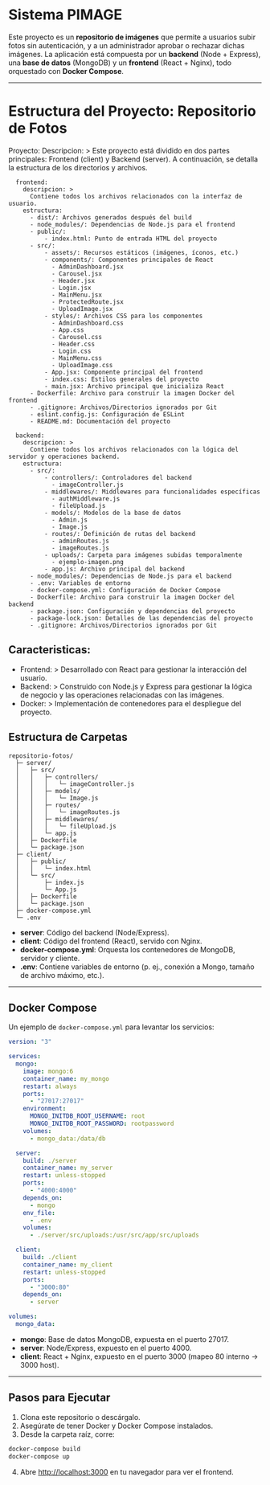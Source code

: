 # Sistema PIMAGE

Este proyecto es un **repositorio de imágenes** que permite a usuarios subir fotos sin autenticación, y a un administrador aprobar o rechazar dichas imágenes. La aplicación está compuesta por un **backend** (Node + Express), una **base de datos** (MongoDB) y un **frontend** (React + Nginx), todo orquestado con **Docker Compose**.

---

# Estructura del Proyecto: Repositorio de Fotos

Proyecto:
  Descripcion: >
    Este proyecto está dividido en dos partes principales: Frontend (client) y Backend (server).
    A continuación, se detalla la estructura de los directorios y archivos.
```
  frontend:
    descripcion: >
      Contiene todos los archivos relacionados con la interfaz de usuario.
    estructura:
      - dist/: Archivos generados después del build
      - node_modules/: Dependencias de Node.js para el frontend
      - public/:
          - index.html: Punto de entrada HTML del proyecto
      - src/:
          - assets/: Recursos estáticos (imágenes, íconos, etc.)
          - components/: Componentes principales de React
            - AdminDashboard.jsx
            - Carousel.jsx
            - Header.jsx
            - Login.jsx
            - MainMenu.jsx
            - ProtectedRoute.jsx
            - UploadImage.jsx
          - styles/: Archivos CSS para los componentes
            - AdminDashboard.css
            - App.css
            - Carousel.css
            - Header.css
            - Login.css
            - MainMenu.css
            - UploadImage.css
          - App.jsx: Componente principal del frontend
          - index.css: Estilos generales del proyecto
          - main.jsx: Archivo principal que inicializa React
      - Dockerfile: Archivo para construir la imagen Docker del frontend
      - .gitignore: Archivos/Directorios ignorados por Git
      - eslint.config.js: Configuración de ESLint
      - README.md: Documentación del proyecto

  backend:
    descripcion: >
      Contiene todos los archivos relacionados con la lógica del servidor y operaciones backend.
    estructura:
      - src/:
          - controllers/: Controladores del backend
            - imageController.js
          - middlewares/: Middlewares para funcionalidades específicas
            - authMiddleware.js
            - fileUpload.js
          - models/: Modelos de la base de datos
            - Admin.js
            - Image.js
          - routes/: Definición de rutas del backend
            - adminRoutes.js
            - imageRoutes.js
          - uploads/: Carpeta para imágenes subidas temporalmente
            - ejemplo-imagen.png
          - app.js: Archivo principal del backend
      - node_modules/: Dependencias de Node.js para el backend
      - .env: Variables de entorno
      - docker-compose.yml: Configuración de Docker Compose
      - Dockerfile: Archivo para construir la imagen Docker del backend
      - package.json: Configuración y dependencias del proyecto
      - package-lock.json: Detalles de las dependencias del proyecto
      - .gitignore: Archivos/Directorios ignorados por Git
```

## Caracteristicas:
  - Frontend: >
      Desarrollado con React para gestionar la interacción del usuario.
  - Backend: >
      Construido con Node.js y Express para gestionar la lógica de negocio y las operaciones relacionadas con las imágenes.
  - Docker: >
      Implementación de contenedores para el despliegue del proyecto.


## Estructura de Carpetas
```
repositorio-fotos/
  ├─ server/
  │   ├─ src/
  │   │   ├─ controllers/
  │   │   │   └─ imageController.js
  │   │   ├─ models/
  │   │   │   └─ Image.js
  │   │   ├─ routes/
  │   │   │   └─ imageRoutes.js
  │   │   ├─ middlewares/
  │   │   │   └─ fileUpload.js
  │   │   └─ app.js
  │   ├─ Dockerfile
  │   └─ package.json
  ├─ client/
  │   ├─ public/
  │   │   └─ index.html
  │   └─ src/
  │       ├─ index.js
  │       └─ App.js
  │   ├─ Dockerfile
  │   └─ package.json
  ├─ docker-compose.yml
  └─ .env
```
- **server**: Código del backend (Node/Express).  
- **client**: Código del frontend (React), servido con Nginx.  
- **docker-compose.yml**: Orquesta los contenedores de MongoDB, servidor y cliente.
- **.env**: Contiene variables de entorno (p. ej., conexión a Mongo, tamaño de archivo máximo, etc.).

---


## Docker Compose

Un ejemplo de `docker-compose.yml` para levantar los servicios:

```yaml
version: "3"

services:
  mongo:
    image: mongo:6
    container_name: my_mongo
    restart: always
    ports:
      - "27017:27017"
    environment:
      MONGO_INITDB_ROOT_USERNAME: root
      MONGO_INITDB_ROOT_PASSWORD: rootpassword
    volumes:
      - mongo_data:/data/db

  server:
    build: ./server
    container_name: my_server
    restart: unless-stopped
    ports:
      - "4000:4000"
    depends_on:
      - mongo
    env_file:
      - .env
    volumes:
      - ./server/src/uploads:/usr/src/app/src/uploads

  client:
    build: ./client
    container_name: my_client
    restart: unless-stopped
    ports:
      - "3000:80"
    depends_on:
      - server

volumes:
  mongo_data:
```

- **mongo**: Base de datos MongoDB, expuesta en el puerto 27017.
- **server**: Node/Express, expuesto en el puerto 4000.
- **client**: React + Nginx, expuesto en el puerto 3000 (mapeo 80 interno → 3000 host).

---

## Pasos para Ejecutar

1. Clona este repositorio o descárgalo.
2. Asegúrate de tener Docker y Docker Compose instalados.
3. Desde la carpeta raíz, corre:

```bash
docker-compose build
docker-compose up
```

4. Abre [http://localhost:3000](http://localhost:3000) en tu navegador para ver el frontend.
